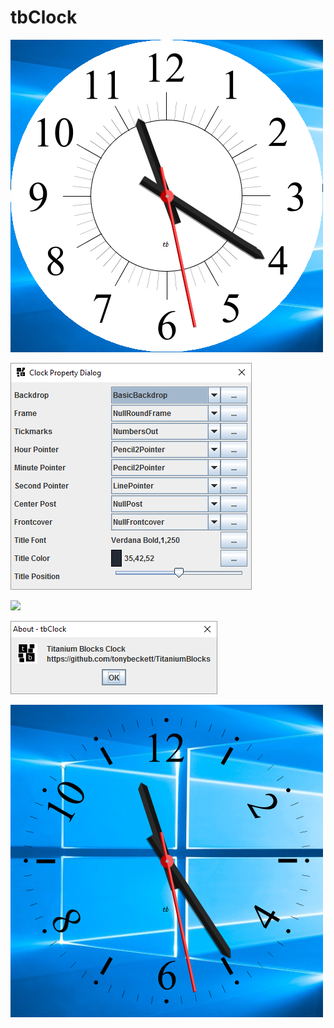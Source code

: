 # tbClock

![](https://github.com/tonybeckett/tbClock/blob/master/images/clock.png)

![](https://github.com/tonybeckett/tbClock/blob/master/images/properties.png)

![](https://github.com/tonybeckett/tbClock/blob/master/images/settings.png.PNG)

![](https://github.com/tonybeckett/tbClock/blob/master/images/about.png)

![](https://github.com/tonybeckett/tbClock/blob/master/images/NullBackdrop.png)


